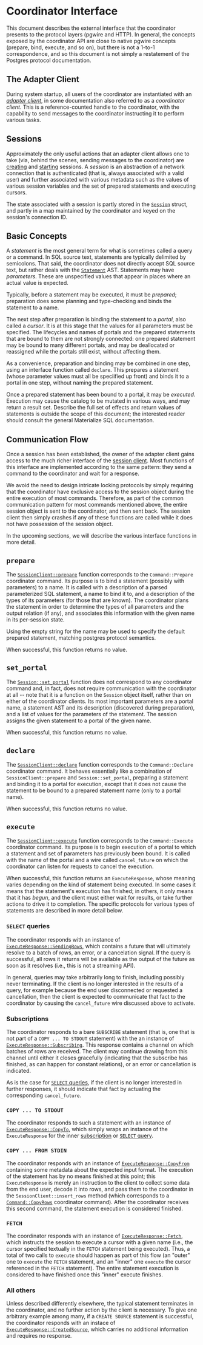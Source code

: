 # Coordinator Interface

This document describes the external interface that the coordinator
presents to the protocol layers (pgwire and HTTP). In general, the
concepts exposed by the coordinator API are close to native
pgwire concepts (prepare, bind, execute, and so on), but there is not
a 1-to-1 correspondence, and so this document is not simply a
restatement of the Postgres protocol documentation.

## The Adapter Client

During system startup, all users of the coordinator are instantiated
with an _[adapter client]_, in some documentation also referred to as
a _coordinator client_. This is a reference-counted handle to the
coordinator, with the capability to send messages to the coordinator
instructing it to perform various tasks.

## Sessions

Approximately the only useful actions that an adapter client allows
one to take (via, behind the scenes, sending messages to the
coordinator) are [creating][create session] and [starting][start
session] sessions. A _session_ is an abstraction of a network
connection that is authenticated (that is, always associated with a
valid user) and further associated with various metadata such as the
values of various session variables and the set of prepared statements
and executing cursors.

The state associated with a session is partly stored in the
[`Session`][session] struct, and partly in a map maintained by the
coordinator and keyed on the session's connection ID.

## Basic Concepts

A _statement_ is the most general term for what is sometimes called a
query or a command. In SQL source text, statements are typically
delimited by semicolons. That said, the coordinator does not directly
accept SQL source text, but rather deals with the
[`Statement`][statement] AST. Statements may have _parameters_. These
are unspecified values that appear in places where an actual value is
expected.

Typically, before a statement may be executed, it must be _prepared_;
preparation does some planning and type-checking and binds the
statement to a name.

The next step after preparation is binding the statement to a
_portal_, also called a _cursor_. It is at this stage that the values
for all parameters must be specified. The lifecycles and names of
portals and the prepared statements that are bound to them are not
strongly connected: one prepared statement may be bound to many
different portals, and may be deallocated or reassigned while the
portals still exist, without affecting them.

As a convenience, preparation and binding may be combined in one step,
using an interface function called `declare`. This prepares a
statement (whose parameter values must all be speciified up front) and
binds it to a portal in one step, without naming the prepared
statement.

Once a prepared statement has been bound to a portal, it may be
_executed_. Execution may cause the catalog to be mutated in various
ways, and may return a result set. Describe the full set of effects
and return values of statements is outside the scope of this document;
the interested reader should consult the general Materialize SQL
documentation.

## Communication Flow 

Once a session has been established, the owner of the adapter client
gains access to the much richer interface of the [session
client]. Most functions of this interface are implemented according to
the same pattern: they send a command to the coordinator and wait for
a response.

We avoid the need to design intricate locking protocols by simply
requiring that the coordinator have exclusive access to the session
object during the entire execution of most commands. Therefore, as
part of the common communication pattern for most commands mentioned
above, the entire session object is sent to the coordinator, and then
sent back. The session client then simply crashes if any of these
functions are called while it does not have possession of the session
object.

In the upcoming sections, we will describe the various interface
functions in more detail.

## `prepare`

The [`SessionClient::prepare`][prepare] function corresponds to the
`Command::Prepare` coordinator command. Its purpose is to bind a
statement (possibly with parameters) to a name. It is called with a
description of a parsed parameterized SQL statement, a name to bind it
to, and a description of the types of its parameters (for those that
are known). The coordinator plans the statement in order to determine
the types of all parameters and the output relation (if any), and
associates this information with the given name in its per-session
state.

Using the empty string for the name may be used to specify the default
prepared statement, matching postgres protocol semantics.

When successful, this function returns no value.

## `set_portal`

The [`Session::set_portal`][setportal] function does not correspond to
any coordinator command and, in fact, does not require communication
with the coordinator at all -- note that it is a function on the
`Session` object itself, rather than on either of the coordinator
clients. Its most important parameters are a portal name, a statement
AST and its description (discovered during preparation), and a list of
values for the parameters of the statement. The session assigns the
given statement to a portal of the given name.

When successful, this function returns no value.

## `declare`

The [`SessionClient::declare`][declare] function corresponds to the
`Command::Declare` coordinator command. It behaves essentially like a
combination of `SessionClient::prepare` and `Session::set_portal`, preparing a statement and
binding it to a portal for execution, except that it does not cause
the statement to be bound to a prepared statement name (only to a
portal name).

When successful, this function returns no value.

## `execute`

The [`SessionClient::execute`][execute] function corresponds to the
`Command::Execute` coordinator command. Its purpose is to begin
execution of a portal to which a statement and set of parameters has
previously been bound. It is called with the name of the portal and a
wire called `cancel_future` on which the coordinator can listen for
requests to cancel the execution.

When successful, this function returns an `ExecuteResponse`, whose
meaning varies depending on the kind of statement being executed. In
some cases it means that the statement's execution has finished; in
others, it only means that it has _begun_, and the client must either
wait for results, or take further actions to drive it to
completion. The specific protocols for various types of statements are
described in more detail below.

### `SELECT` queries

The coordinator responds with an instance of
[`ExecuteResponse::SendingRows`][sendingrows], which contains a future
that will ultimately resolve to a batch of rows, an error, or a
cancelation signal. If the query is successful, all rows it returns
will be available as the output of the future as soon as it resolves
(i.e., this is not a streaming API).

In general, queries may take arbitrarily long to finish, including
possibly never terminating. If the client is no longer interested in
the results of a query, for example because the end user disconnected
or requested a cancellation, then the client is expected to
communicate that fact to the coordinator by causing the
`cancel_future` wire discussed above to activate.

### Subscriptions

The coordinator responds to a bare `SUBSCRIBE` statement (that is, one
that is not part of a `COPY ... TO STDOUT` statement) with the an instance of
[`ExecuteResponse::Subscribing`][subscribing]. This response contains
a channel on which batches of rows are received. The client may
continue drawing from this channel until either it closes gracefully
(indicating that the subscribe has finished, as can happen for
constant relations), or an error or cancellation is indicated.

As is the case for [`SELECT` queries](#select-queries), if the client is no longer
interested in further responses, it should indicate that fact by
actuating the corresponding `cancel_future`.

### `COPY ... TO STDOUT`

The coordinator responds to such a statement with an instance of
[`ExecuteResponse::CopyTo`][copyto], which simply wraps an instance of
the `ExecuteResponse` for the inner [subscription](#subscriptions) or
[`SELECT` query](#select-queries).

### `COPY ... FROM STDIN`

The coordinator responds with an instance of
[`ExecuteResponse::CopyFrom`][copyfrom] containing some metadata about the
expected input format. The execution of the statement has by no means
finished at this point; this `ExecuteResponse` is merely an
instruction to the client to collect some data from the end user,
decode it into rows, and pass them to the coordinator in the
`SessionClient::insert_rows` method (which corresponds to a
[`Command::CopyRows`][commandcopyrows] coordinator command). After the
coordinator receives this second command, the statement execution is
considered finished.

### `FETCH`

The coordinator responds with an instance of
[`ExecuteResponse::Fetch`][fetch], which instructs the session to
execute a cursor with a given name (i.e., the cursor specified
textually in the `FETCH` statement being executed). Thus, a total of
two calls to `execute` should happen as part of this flow (an "outer"
one to `execute` the `FETCH` statement, and an "inner" one `execute`
the cursor referenced in the `FETCH` statement). The entire statement
execution is considered to have finished once this "inner" execute
finishes.

### All others

Unless described differently elsewhere, the typical statement
terminates in the coordinator, and no further action by the client is
necessary. To give one arbitrary example among many, if a `CREATE
SOURCE` statement is successful, the coordinator responds with an
instace of [`ExecuteResponse::CreatedSource`][createdsource], which
carries no additional information and requires no response.

[adapter client]: https://github.com/MaterializeInc/materialize/blob/0495d6272f/src/adapter/src/client.rs#L85-L92
[create session]: https://github.com/MaterializeInc/materialize/blob/0495d6272f/src/adapter/src/client.rs#L115-L123
[start session]: https://github.com/MaterializeInc/materialize/blob/0495d6272f/src/adapter/src/client.rs#L125-L170
[session]: https://github.com/MaterializeInc/materialize/blob/0495d6272f/src/adapter/src/session.rs#L57-L87
[session client]: https://github.com/MaterializeInc/materialize/blob/0495d6272f/src/adapter/src/client.rs#L225-L239
[prepare]: https://github.com/MaterializeInc/materialize/blob/0495d6272f/src/adapter/src/client.rs#L281-L299
[declare]: https://github.com/MaterializeInc/materialize/blob/0495d6272f/src/adapter/src/client.rs#L301-L317
[execute]: https://github.com/MaterializeInc/materialize/blob/0495d6272f/src/adapter/src/client.rs#L319-L336
[sendingrows]: https://github.com/MaterializeInc/materialize/blob/0495d6272f/src/adapter/src/command.rs#L370-L375
[subscribing]: https://github.com/MaterializeInc/materialize/blob/0495d6272f/src/adapter/src/command.rs#L386-L386
[copyto]: https://github.com/MaterializeInc/materialize/blob/0495d6272f/src/adapter/src/command.rs#L286-L289
[copyfrom]: https://github.com/MaterializeInc/materialize/blob/0495d6272f/src/adapter/src/command.rs#L290-L295
[commandcopyrows]: https://github.com/MaterializeInc/materialize/blob/0495d6272f/src/adapter/src/command.rs#L95-L102
[fetch]: https://github.com/MaterializeInc/materialize/blob/0495d6272f/src/adapter/src/command.rs#L344-L352
[createdsource]: https://github.com/MaterializeInc/materialize/blob/0495d6272f/src/adapter/src/command.rs#L315-L315
[statement]: https://github.com/MaterializeInc/materialize/blob/0495d6272f/src/sql-parser/src/ast/defs/statement.rs#L42-L100
[setportal]: https://github.com/MaterializeInc/materialize/blob/0495d6272f/src/adapter/src/session.rs#L526-L563
